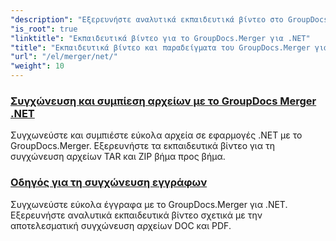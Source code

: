 ```yaml
---
"description": "Εξερευνήστε αναλυτικά εκπαιδευτικά βίντεο στο GroupDocs.Merger για .NET για να συγχωνεύσετε, να διαιρέσετε, να αναδιατάξετε και να διαχειριστείτε έγγραφα χωρίς κόπο. Κατακτήστε τον χειρισμό εγγράφων με λεπτομερή παραδείγματα και καθοδήγηση από ειδικούς."
"is_root": true
"linktitle": "Εκπαιδευτικά βίντεο για το GroupDocs.Merger για .NET"
"title": "Εκπαιδευτικά βίντεο και παραδείγματα του GroupDocs.Merger για .NET"
"url": "/el/merger/net/"
"weight": 10
---
```


### [Συγχώνευση και συμπίεση αρχείων με το GroupDocs Merger .NET](./merge-and-compress-files/)
Συγχωνεύστε και συμπιέστε εύκολα αρχεία σε εφαρμογές .NET με το GroupDocs.Merger. Εξερευνήστε τα εκπαιδευτικά βίντεο για τη συγχώνευση αρχείων TAR και ZIP βήμα προς βήμα.
### [Οδηγός για τη συγχώνευση εγγράφων](./guide-to-document-merging/)
Συγχωνεύστε εύκολα έγγραφα με το GroupDocs.Merger για .NET. Εξερευνήστε αναλυτικά εκπαιδευτικά βίντεο σχετικά με την αποτελεσματική συγχώνευση αρχείων DOC και PDF.